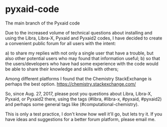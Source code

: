 # pyxaid-code
The main branch of the Pyxaid code

Due to the increased volume of technical questions about installing and using the 
Libra, Libra-X, Pyxaid and Pyxaid2 codes, I have decided to create a convenient public forum 
for all users with the intent:

a) to share my replies with not only a single user that have a trouble, but also other
potential users who may found that information useful;
b) so that the users/developers who have had some experience with the code would be able to share their
knowledge and skills with others;

Among different platforms I found that the Chemistry StackExchange is perhaps the best option.
https://chemistry.stackexchange.com/

So, since Aug. 27, 2017, please post you questions about Libra, Libra-X, Pyxaid, or Pyxaid2 there,
using the tags (#libra, #libra-x, #pyxaid, #pyxaid2) and perhaps some general tags like (#computational-chemistry).

This is only a test practice, I don't know how well it'll go, but lets try it. If you have ideas and suggestions for 
a better forum platform, please email me. 
